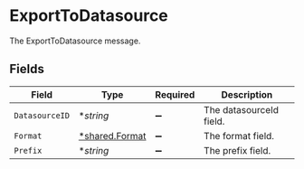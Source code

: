 # ExportToDatasource

The ExportToDatasource message.


## Fields

| Field                                                  | Type                                                   | Required                                               | Description                                            |
| ------------------------------------------------------ | ------------------------------------------------------ | ------------------------------------------------------ | ------------------------------------------------------ |
| `DatasourceID`                                         | **string*                                              | :heavy_minus_sign:                                     | The datasourceId field.                                |
| `Format`                                               | [*shared.Format](../../../pkg/models/shared/format.md) | :heavy_minus_sign:                                     | The format field.                                      |
| `Prefix`                                               | **string*                                              | :heavy_minus_sign:                                     | The prefix field.                                      |
